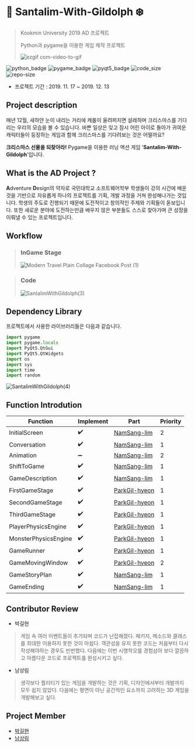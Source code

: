 # :santa: Santalim-With-Gildolph :snowflake:
>
> Kookmin University 2019 AD 프로젝트
>
> Python과 pygame을 이용한 게임 제작 프로젝트
>
>![ezgif com-video-to-gif](https://user-images.githubusercontent.com/56578913/75603982-709e0100-5b17-11ea-8487-5cf20ac90cfb.gif)


![python_badge](https://img.shields.io/badge/python-3.7-blue?logo=Python)
![pygame_badge](https://img.shields.io/badge/pygame-1.9.6-green)
![pyqt5_badge](https://img.shields.io/badge/pyqt5-5.13.0-green)
![code_size](https://img.shields.io/github/languages/code-size/ureChanger/Santalim-With-Gildolph)
![repo-size](https://img.shields.io/github/repo-size/ureChanger/Santalim-With-Gildolph)

* 프로젝트 기간 : 2019. 11. 17 ~ 2019. 12. 13


## Project description
매년 12월, 새하얀 눈이 내리는 거리에 캐롤이 울려퍼지면 설레하며 크리스마스를 기다리는 우리의 모습을 볼 수 있습니다. 바쁜 일상은 잊고 잠시 어린 아이로 돌아가 귀여운 캐릭터들이 등장하는 게임과 함께 크리스마스를 기다려보는 것은 어떨까요?

**크리스마스 선물을 되찾아라!** Pygame을 이용한 러닝 액션 게임 '**Santalim-With-Gildolph**'입니다. 

## What is the AD Project ?
**A**dventure **D**esign의 약자로 국민대학교 소프트웨어학부 학생들이 강의 시간에 배운 것을 기반으로 자유롭게 하나의 프로젝트를 기획, 개발 과정을 거쳐 완성해나가는 것입니다. 학생의 주도로 진행되기 때문에 도전적이고 창의적인 주제와 기획들이 돋보입니다. 또한 새로운 분야에 도전하는만큼 배우지 않은 부분들도 스스로 찾아가며 큰 성장을 이뤄낼 수 있는 프로젝트입니다.

## Workflow
>### InGame Stage
>![Modern Travel Plain Collage Facebook Post (1)](https://user-images.githubusercontent.com/56578913/75605336-2a4f9e80-5b25-11ea-88e2-d750de142c9a.png)

>### Code
>![SantalimWithGildolph(3)](https://user-images.githubusercontent.com/56578913/75602377-dedac780-5b07-11ea-9cc4-e698355ff4d9.jpg)

## Dependency Library
프로젝트에서 사용한 라이브러리들은 다음과 같습니다.

```python
import pygame
import pygame.locals
import PyQt5.QtGui
import PyQt5.QtWidgets
import os
import sys
import time
import random
```

![SantalimWithGildolph(4)](https://user-images.githubusercontent.com/56578913/75602381-e1d5b800-5b07-11ea-9a30-6acb1930fc95.jpg)

## Function Introdution
|Function        |Implement|Part|Priority|
|----------------|---------|----|--------|
|InitialScreen   |:heavy_check_mark:|[NamSang-lim](https://github.com/sanglim00)|2|
|Conversation    |:heavy_check_mark:|[NamSang-lim](https://github.com/sanglim00)|1|
|Animation       |:heavy_minus_sign:|[NamSang-lim](https://github.com/sanglim00)|2|
|ShiftToGame     |:heavy_check_mark:|[NamSang-lim](https://github.com/sanglim00)|1|
|GameDescription |:heavy_check_mark:|[NamSang-lim](https://github.com/sanglim00)|1|
|FirstGameStage  |:heavy_check_mark:|[ParkGil-hyeon](https://github.com/ureChanger)|1|
|SecondGameStage |:heavy_check_mark:|[ParkGil-hyeon](https://github.com/ureChanger)|1|
|ThirdGameStage  |:heavy_check_mark:|[ParkGil-hyeon](https://github.com/ureChanger)|1|
|PlayerPhysicsEngine|:heavy_check_mark:|[ParkGil-hyeon](https://github.com/ureChanger)|1|
|MonsterPhysicsEngine|:heavy_check_mark:|[ParkGil-hyeon](https://github.com/ureChanger)|1|
|GameRunner      |:heavy_check_mark:|[ParkGil-hyeon](https://github.com/ureChanger)|1|
|GameMovingWindow|:heavy_check_mark:|[ParkGil-hyeon](https://github.com/ureChanger)|2|
|GameStoryPlan   |:heavy_check_mark:|[NamSang-lim](https://github.com/sanglim00)|1|
|GameEnding      |:heavy_check_mark:|[NamSang-lim](https://github.com/sanglim00)|1|

## Contributor Review
- 박길현
> 게임 속 여러 이벤트들이 추가되며 코드가 난잡해졌다. 패키지, 메소드와 클래스를 최대한 이용하지 못한 것이 아쉽다. 객관성을 유지 못한 코드는 처음부터 다시 작성해야하는 경우도 빈번했다. 다음에는 이번 시행착오를 경험삼아 보다 깔끔하고 아름다운 코드로 프로젝트를 완성시키고 싶다.

- 남상림
> 생각보다 퀄리티가 있는 게임을 개발하는 것은 기획, 디자인에서부터 개발까지 모두 쉽지 않았다. 다음에는 평면이 아닌 공간적인 요소까지 고려하는 3D 게임을 개발해보고 싶다.

## Project Member
- [박길현](https://github.com/ureChanger)
- [남상림](https://github.com/sanglim00)
